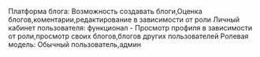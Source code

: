 Платформа блога:
Возможность создавать блоги,Оценка блогов,коментарии,редактирование в зависимости от роли
Личный кабинет пользователя:
функционал - Просмотр профиля в зависимости от роли,просмотр своих блогов,блогов других пользователей
Ролевая модель:
Обычный пользователь,админ
